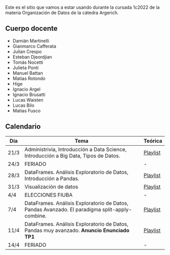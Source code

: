 Este es el sitio que vamos a estar usando durante la cursada 1c2022 de la materia Organización de Datos de la cátedra Argerich.

## Cuerpo docente

* Damián Martinelli
* Gianmarco Cafferata
* Julian Crespo
* Esteban Djeordjian
* Tomás Nocetti
* Julieta Ponti
* Manuel Battan
* Matias Rotondo
* Hige
* Ignacio Argel
* Ignacio Brusatti
* Lucas Waisten
* Lucas Bilo
* Matias Fusco


## Calendario

| Día | Tema | Teórica |
|-----|------|---------|
|  21/3   |   Administrivia, Introducción a Data Science, Introducción a Big Data, Tipos de Datos.   |    [Playlist](https://www.youtube.com/playlist?list=PLeo_qKwGPZYevnuxYBfrvQ32zJJE2--Y4)     |
|  24/3   |  FERIADO |   -  |
|  28/3   |   DataFrames. Análisis Exploratorio de Datos, Introducción a Pandas.   |    [Playlist](https://www.youtube.com/playlist?list=PLeo_qKwGPZYcRxxR-GNmBcLbujTieWpQQ)     |
|  31/3   |   Visualización de datos   |    [Playlist](https://www.youtube.com/playlist?list=PLeo_qKwGPZYf-OzcYqlPIJdU1AHQYb3Ga)     |
|  4/4   |   ELECCIONES FIUBA   |    -     |
|  7/4   |   DataFrames. Análisis Exploratorio de Datos, Pandas Avanzado. El paradigma split-apply-combine.   |    [Playlist](https://www.youtube.com/playlist?list=PLeo_qKwGPZYf9d23qU6_t6hl7ufyfclyW)     |
|  11/4   |   DataFrames. Análisis Exploratorio de Datos, Pandas muy avanzado. **Anuncio Enunciado TP1**   |    [Playlist](https://www.youtube.com/playlist?list=PLeo_qKwGPZYeu0ToyqSvq4fmUBrmRTkCp)     |
|  14/4   |   FERIADO   |    -     |
